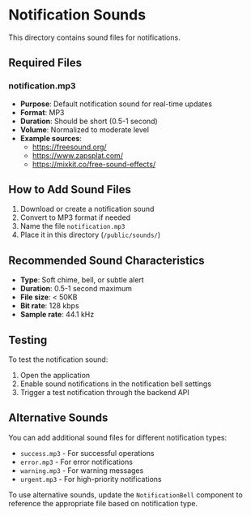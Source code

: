 # Notification Sounds

This directory contains sound files for notifications.

## Required Files

### notification.mp3
- **Purpose**: Default notification sound for real-time updates
- **Format**: MP3
- **Duration**: Should be short (0.5-1 second)
- **Volume**: Normalized to moderate level
- **Example sources**:
  - https://freesound.org/
  - https://www.zapsplat.com/
  - https://mixkit.co/free-sound-effects/

## How to Add Sound Files

1. Download or create a notification sound
2. Convert to MP3 format if needed
3. Name the file `notification.mp3`
4. Place it in this directory (`/public/sounds/`)

## Recommended Sound Characteristics

- **Type**: Soft chime, bell, or subtle alert
- **Duration**: 0.5-1 second maximum
- **File size**: < 50KB
- **Bit rate**: 128 kbps
- **Sample rate**: 44.1 kHz

## Testing

To test the notification sound:
1. Open the application
2. Enable sound notifications in the notification bell settings
3. Trigger a test notification through the backend API

## Alternative Sounds

You can add additional sound files for different notification types:
- `success.mp3` - For successful operations
- `error.mp3` - For error notifications
- `warning.mp3` - For warning messages
- `urgent.mp3` - For high-priority notifications

To use alternative sounds, update the `NotificationBell` component to reference the appropriate file based on notification type.